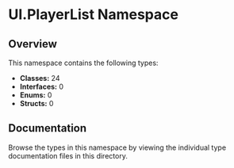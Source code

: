 # UI.PlayerList Namespace

## Overview

This namespace contains the following types:

- **Classes:** 24
- **Interfaces:** 0
- **Enums:** 0
- **Structs:** 0

## Documentation

Browse the types in this namespace by viewing the individual type documentation files in this directory.

